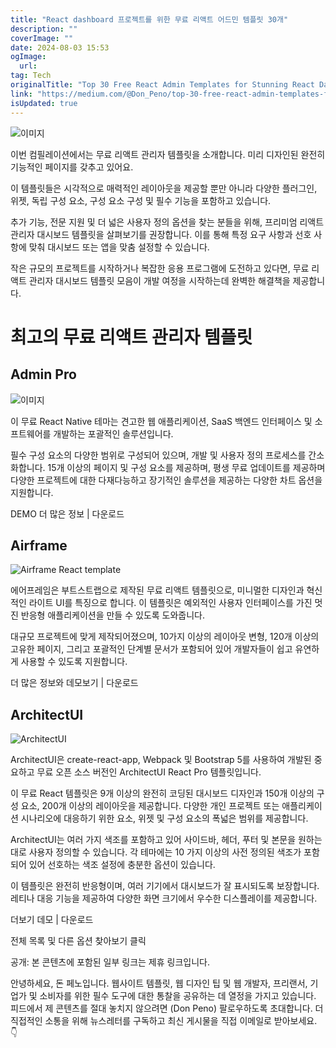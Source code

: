 ```yaml
---
title: "React dashboard 프로젝트를 위한 무료 리액트 어드민 템플릿 30개"
description: ""
coverImage: ""
date: 2024-08-03 15:53
ogImage: 
  url: 
tag: Tech
originalTitle: "Top 30 Free React Admin Templates for Stunning React Dashboard Projects"
link: "https://medium.com/@Don_Peno/top-30-free-react-admin-templates-for-stunning-react-dashboard-projects-d40b46354d58"
isUpdated: true
---
```






![이미지](/assets/img/Top30FreeReactAdminTemplatesforStunningReactDashboardProjects_0.png)

이번 컴필레이션에서는 무료 리액트 관리자 템플릿을 소개합니다. 미리 디자인된 완전히 기능적인 페이지를 갖추고 있어요.

이 템플릿들은 시각적으로 매력적인 레이아웃을 제공할 뿐만 아니라 다양한 플러그인, 위젯, 독립 구성 요소, 구성 요소 구성 및 필수 기능을 포함하고 있습니다.

추가 기능, 전문 지원 및 더 넓은 사용자 정의 옵션을 찾는 분들을 위해, 프리미엄 리액트 관리자 대시보드 템플릿을 살펴보기를 권장합니다. 이를 통해 특정 요구 사항과 선호 사항에 맞춰 대시보드 또는 앱을 맞춤 설정할 수 있습니다.

<div class="content-ad"></div>

작은 규모의 프로젝트를 시작하거나 복잡한 응용 프로그램에 도전하고 있다면, 무료 리액트 관리자 대시보드 템플릿 모음이 개발 여정을 시작하는데 완벽한 해결책을 제공합니다.

# 최고의 무료 리액트 관리자 템플릿

## Admin Pro

![이미지](/assets/img/Top30FreeReactAdminTemplatesforStunningReactDashboardProjects_1.png)

<div class="content-ad"></div>

이 무료 React Native 테마는 견고한 웹 애플리케이션, SaaS 백엔드 인터페이스 및 소프트웨어를 개발하는 포괄적인 솔루션입니다.

필수 구성 요소의 다양한 범위로 구성되어 있으며, 개발 및 사용자 정의 프로세스를 간소화합니다. 15개 이상의 페이지 및 구성 요소를 제공하며, 평생 무료 업데이트를 제공하며 다양한 프로젝트에 대한 다재다능하고 장기적인 솔루션을 제공하는 다양한 차트 옵션을 지원합니다.

DEMO 더 많은 정보 | 다운로드

## Airframe

<div class="content-ad"></div>

![Airframe React template](/assets/img/Top30FreeReactAdminTemplatesforStunningReactDashboardProjects_2.png)

에어프레임은 부트스트랩으로 제작된 무료 리액트 템플릿으로, 미니멀한 디자인과 혁신적인 라이트 UI를 특징으로 합니다. 이 템플릿은 예외적인 사용자 인터페이스를 가진 멋진 반응형 애플리케이션을 만들 수 있도록 도와줍니다.

대규모 프로젝트에 맞게 제작되어졌으며, 10가지 이상의 레이아웃 변형, 120개 이상의 고유한 페이지, 그리고 포괄적인 단계별 문서가 포함되어 있어 개발자들이 쉽고 유연하게 사용할 수 있도록 지원합니다.

더 많은 정보와 데모보기 | 다운로드

<div class="content-ad"></div>

## ArchitectUI

![ArchitectUI](/assets/img/Top30FreeReactAdminTemplatesforStunningReactDashboardProjects_3.png)

ArchitectUI은 create-react-app, Webpack 및 Bootstrap 5를 사용하여 개발된 중요하고 무료 오픈 소스 버전인 ArchitectUI React Pro 템플릿입니다.

이 무료 React 템플릿은 9개 이상의 완전히 코딩된 대시보드 디자인과 150개 이상의 구성 요소, 200개 이상의 레이아웃을 제공합니다. 다양한 개인 프로젝트 또는 애플리케이션 시나리오에 대응하기 위한 요소, 위젯 및 구성 요소의 폭넓은 범위를 제공합니다.

<div class="content-ad"></div>

ArchitectUI는 여러 가지 색조를 포함하고 있어 사이드바, 헤더, 푸터 및 본문을 원하는 대로 사용자 정의할 수 있습니다. 각 테마에는 10 가지 이상의 사전 정의된 색조가 포함되어 있어 선호하는 색조 설정에 충분한 옵션이 있습니다.

이 템플릿은 완전히 반응형이며, 여러 기기에서 대시보드가 잘 표시되도록 보장합니다. 레티나 대응 기능을 제공하여 다양한 화면 크기에서 우수한 디스플레이를 제공합니다.

더보기 데모 | 다운로드

전체 목록 및 다른 옵션 찾아보기 클릭

<div class="content-ad"></div>

공개: 본 콘텐츠에 포함된 일부 링크는 제휴 링크입니다.

안녕하세요, 돈 페노입니다. 웹사이트 템플릿, 웹 디자인 팁 및 웹 개발자, 프리랜서, 기업가 및 소비자를 위한 필수 도구에 대한 통찰을 공유하는 데 열정을 가지고 있습니다. 피드에서 제 콘텐츠를 절대 놓치지 않으려면 (Don Peno) 팔로우하도록 초대합니다. 더 직접적인 소통을 위해 뉴스레터를 구독하고 최신 게시물을 직접 이메일로 받아보세요. 👇
